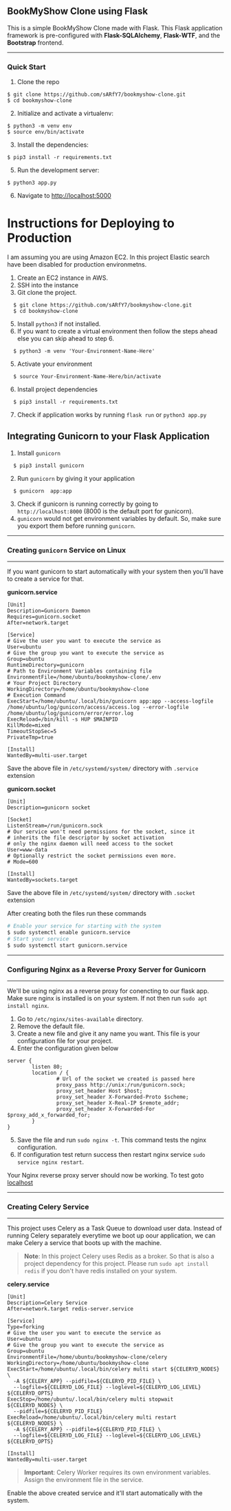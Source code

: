 ## BookMyShow Clone using Flask

This is a simple BookMyShow Clone made with Flask. This Flask application framework is pre-configured with **Flask-SQLAlchemy**, **Flask-WTF**, and the **Bootstrap** frontend.

<hr>

### Quick Start

1. Clone the repo
  ```
  $ git clone https://github.com/sARfY7/bookmyshow-clone.git
  $ cd bookmyshow-clone
  ```

2. Initialize and activate a virtualenv:
  ```
  $ python3 -m venv env
  $ source env/bin/activate
  ```

3. Install the dependencies:
  ```
  $ pip3 install -r requirements.txt
  ```

5. Run the development server:
  ```
  $ python3 app.py
  ```

6. Navigate to [http://localhost:5000](http://localhost:5000)


# Instructions for Deploying to Production

I am assuming you are using Amazon EC2. In this project Elastic search have been disabled for production environmetns.

1.  Create an EC2 instance in AWS.
2. SSH into the instance
3. Git clone the project.
```
  $ git clone https://github.com/sARfY7/bookmyshow-clone.git
  $ cd bookmyshow-clone
```
5. Install `python3`  if not installed.
4. If you want to create a virtual environment then follow the steps ahead else you can skip ahead to step 6.
```
  $ python3 -m venv 'Your-Environment-Name-Here'
```
5. Activate your environment
```
  $ source Your-Environment-Name-Here/bin/activate
```
6. Install project dependencies
```
  $ pip3 install -r requirements.txt
```
7. Check if application works by running `flask run` or `python3 app.py`

## Integrating Gunicorn to your Flask Application

1. Install `gunicorn`
```
  $ pip3 install gunicorn
```
2. Run `gunicorn` by giving it your application
```
  $ gunicorn  app:app
```
3. Check if gunicorn is running correctly by going to `http://localhost:8000` (8000 is the default port for gunicorn).
4. `gunicorn` would not get environment variables by default. So, make sure you export them before running `gunicorn`.

---
### Creating `gunicorn` Service on Linux
---

If you want gunicorn to start automatically with your system then you'll have to create a service for that.

__gunicorn.service__
```
[Unit]
Description=Gunicorn Daemon
Requires=gunicorn.socket
After=network.target

[Service]
# Give the user you want to execute the service as
User=ubuntu
# Give the group you want to execute the service as
Group=ubuntu
RuntimeDirectory=gunicorn
# Path to Environment Variables containing file
EnvironmentFile=/home/ubuntu/bookmyshow-clone/.env
# Your Project Directory
WorkingDirectory=/home/ubuntu/bookmyshow-clone
# Execution Command
ExecStart=/home/ubuntu/.local/bin/gunicorn app:app --access-logfile /home/ubuntu/log/gunicorn/access/access.log --error-logfile /home/ubuntu/log/gunicorn/error/error.log
ExecReload=/bin/kill -s HUP $MAINPID
KillMode=mixed
TimeoutStopSec=5
PrivateTmp=true

[Install]
WantedBy=multi-user.target
```

Save the above file in `/etc/systemd/system/` directory with `.service` extension

__gunicorn.socket__
```
[Unit]
Description=gunicorn socket

[Socket]
ListenStream=/run/gunicorn.sock
# Our service won't need permissions for the socket, since it
# inherits the file descriptor by socket activation
# only the nginx daemon will need access to the socket
User=www-data
# Optionally restrict the socket permissions even more.
# Mode=600

[Install]
WantedBy=sockets.target
```
Save the above file in `/etc/systemd/system/` directory with `.socket` extension

After creating both the files run these commands

```bash
# Enable your service for starting with the system
$ sudo systemctl enable gunicorn.service
# Start your service
$ sudo systemctl start gunicorn.service
```
---
### Configuring Nginx as a Reverse Proxy Server for Gunicorn
---
We'll be using nginx as a reverse proxy for conencting to our flask app. Make sure nginx is installed is on your system. If not then run `sudo apt install nginx`.

1. Go to `/etc/nginx/sites-available` directory.
2. Remove the default file.
3. Create a new file and give it any name you want. This file is your configuration file for your project.
4. Enter the configuration given below
```
server {
        listen 80;
        location / {
                # Url of the socket we created is passed here
                proxy_pass http://unix:/run/gunicorn.sock;
                proxy_set_header Host $host;
                proxy_set_header X-Forwarded-Proto $scheme;
                proxy_set_header X-Real-IP $remote_addr;
                proxy_set_header X-Forwarded-For $proxy_add_x_forwarded_for;
        }
}
```
5. Save the file and run `sudo nginx -t`. This command tests the nginx configuration.
6. If configuration test return success then restart nginx service `sudo service nginx restart`.

Your Nginx reverse proxy server should now be working. To test goto [localhost](http://localhost)

---
### Creating Celery Service
---
This project uses Celery as a Task Queue to download user data. Instead of running Celery separately everytime we boot up oour application, we can make Celery a service that boots up with the machine.
> **Note**: In this project Celery uses Redis as a broker. So that is also a project dependency for this project. Please run `sudo apt install redis` if you don't have redis installed on your system.

__celery.service__
```
[Unit]
Description=Celery Service
After=network.target redis-server.service

[Service]
Type=forking
# Give the user you want to execute the service as
User=ubuntu
# Give the group you want to execute the service as
Group=ubuntu
EnvironmentFile=/home/ubuntu/bookmyshow-clone/celery
WorkingDirectory=/home/ubuntu/bookmyshow-clone
ExecStart=/home/ubuntu/.local/bin/celery multi start ${CELERYD_NODES} \
  -A ${CELERY_APP} --pidfile=${CELERYD_PID_FILE} \
  --logfile=${CELERYD_LOG_FILE} --loglevel=${CELERYD_LOG_LEVEL} ${CELERYD_OPTS}
ExecStop=/home/ubuntu/.local/bin/celery multi stopwait ${CELERYD_NODES} \
  --pidfile=${CELERYD_PID_FILE}
ExecReload=/home/ubuntu/.local/bin/celery multi restart ${CELERYD_NODES} \
  -A ${CELERY_APP} --pidfile=${CELERYD_PID_FILE} \
  --logfile=${CELERYD_LOG_FILE} --loglevel=${CELERYD_LOG_LEVEL} ${CELERYD_OPTS}

[Install]
WantedBy=multi-user.target
```

> **Important**: Celery Worker requires its own environment variables. Assign the environment file in the service.

Enable the above created service and it'll start automatically with the system.